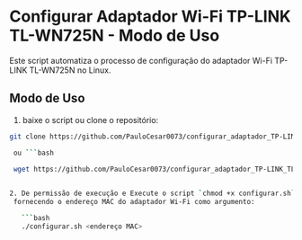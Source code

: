 # Configurar Adaptador Wi-Fi TP-LINK TL-WN725N - Modo de Uso

Este script automatiza o processo de configuração do adaptador Wi-Fi TP-LINK TL-WN725N no Linux.

## Modo de Uso



1. baixe o script ou clone o repositório:
```bash
git clone https://github.com/PauloCesar0073/configurar_adaptador_TP-LINK_TL-WN725N```

 ou ```bash
 
 wget https://github.com/PauloCesar0073/configurar_adaptador_TP-LINK_TL-WN725N/blob/main/configurar.sh```


2. De permissão de execução e Execute o script `chmod +x configurar.sh` no terminal,
 fornecendo o endereço MAC do adaptador Wi-Fi como argumento:

   ```bash
   ./configurar.sh <endereço MAC>



